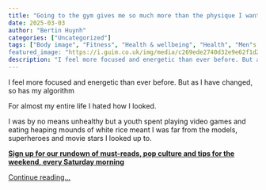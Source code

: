 ```yaml
---
title: "Going to the gym gives me so much more than the physique I want, even if body dysmorphia lingers | Bertin Huynh"
date: 2025-03-03
author: "Bertin Huynh"
categories: ["Uncategorized"]
tags: ["Body image", "Fitness", "Health & wellbeing", "Health", "Men"s health", "Life and style"]
featured_image: "https://i.guim.co.uk/img/media/c269ede2740d32e9e62f1d2df8bb322a05c5e5db/0_11_640_384/master/640.jpg?width=140&quality=85&auto=format&fit=max&s=698b7bfd7e342af76cead898cd7caac5"
description: "I feel more focused and energetic than ever before. But as I have changed, so has my algorithmFor almost my entire life I hated how I looked.I was by no means u..."
---
```


I feel more focused and energetic than ever before. But as I have changed, so has my algorithm

For almost my entire life I hated how I looked.

I was by no means unhealthy but a youth spent playing video games and eating heaping mounds of white rice meant I was far from the models, superheroes and movie stars I looked up to.

**[Sign up for our rundown of must-reads, pop culture and tips for the weekend, every Saturday morning](https://www.theguardian.com/newsletters/2019/oct/18/saved-for-later-sign-up-for-guardian-australias-culture-and-lifestyle-email?CMP=copyembed)**

[Continue reading...](https://www.theguardian.com/commentisfree/2025/mar/03/going-to-the-gym-gives-me-so-much-more-than-the-physique-i-want-even-if-body-dysmorphia-lingers)
